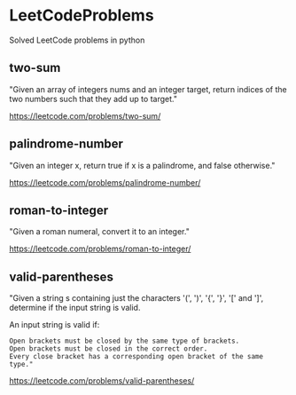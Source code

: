# LeetCodeProblems
Solved LeetCode problems in python

## two-sum

"Given an array of integers nums and an integer target, return indices of the two numbers such that they add up to target."

https://leetcode.com/problems/two-sum/

## palindrome-number

"Given an integer x, return true if x is a palindrome, and false otherwise."

https://leetcode.com/problems/palindrome-number/

## roman-to-integer

"Given a roman numeral, convert it to an integer."

https://leetcode.com/problems/roman-to-integer/

## valid-parentheses

"Given a string s containing just the characters '(', ')', '{', '}', '[' and ']', determine if the input string is valid.

An input string is valid if:

    Open brackets must be closed by the same type of brackets.
    Open brackets must be closed in the correct order.
    Every close bracket has a corresponding open bracket of the same type."
    
https://leetcode.com/problems/valid-parentheses/    
    


